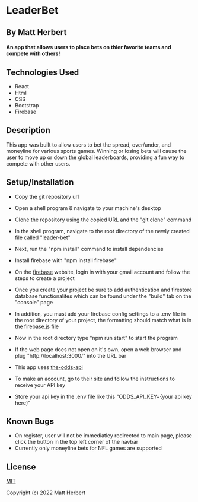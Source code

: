 # LeaderBet

## By Matt Herbert

#### An app that allows users to place bets on thier favorite teams and compete with others!

## Technologies Used

* React
* Html
* CSS
* Bootstrap
* Firebase

## Description

 This app was built to allow users to bet the spread, over/under, and moneyline for various sports games. Winning or losing bets will cause the user to move up or down the global leaderboards, providing a fun way to compete with other users.  

## Setup/Installation

* Copy the git repository url
* Open a shell program & navigate to your machine's desktop
* Clone the repository using the copied URL and the "git clone" command
* In the shell program, navigate to the root directory of the newly created file called "leader-bet"
* Next, run the "npm install" command to install dependencies
* Install firebase with "npm install firebase"
* On the [firebase](https://firebase.google.com/) website, login in with your gmail account and follow the steps to create a project
* Once you create your project be sure to add authentication and firestore database functionalites which can be found under the "build" tab on the "console" page
* In addition, you must add your firebase config settings to a .env file in the root directory of your project, the formatting should match what is in the firebase.js file
* Now in the root directory type "npm run start" to start the program
* If the web page does not open on it's own, open a web browser and plug "http://localhost:3000/" into the URL bar

* This app uses [the-odds-api](https://the-odds-api.com/)
* To make an account, go to their site and follow the instructions to receive your API key
* Store your api key in the .env file like this "ODDS_API_KEY={your api key here}"

## Known Bugs

* On register, user will not be immediatley redirected to main page, please click the button in the top left corner of the navbar
* Currently only moneyline bets for NFL games are supported

## License

[MIT](LICENSE)

Copyright (c) 2022 Matt Herbert